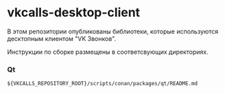 # vkcalls-desktop-client

В этом репозитории опубликованы библиотеки, которые используются
десктопным клиентом "VK Звонков".

Инструкции по сборке размещены в соответсвующих директориях.

### Qt
```
${VKCALLS_REPOSITORY_ROOT}/scripts/conan/packages/qt/README.md
```
